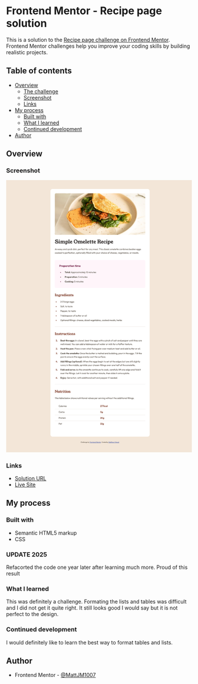 # Frontend Mentor - Recipe page solution

This is a solution to the [Recipe page challenge on Frontend Mentor](https://www.frontendmentor.io/challenges/recipe-page-KiTsR8QQKm). Frontend Mentor challenges help you improve your coding skills by building realistic projects.

## Table of contents

- [Overview](#overview)
  - [The challenge](#the-challenge)
  - [Screenshot](#screenshot)
  - [Links](#links)
- [My process](#my-process)
  - [Built with](#built-with)
  - [What I learned](#what-i-learned)
  - [Continued development](#continued-development)
- [Author](#author)

## Overview

### Screenshot

![](./screenshot.png)

### Links

- [Solution URL](https://github.com/MattJM1007/Recipe-Page-Challenge)
- [Live Site](https://mattjm1007.github.io/Recipe-Page-Challenge/)

## My process

### Built with

- Semantic HTML5 markup
- CSS

### UPDATE 2025

Refacorted the code one year later after learning much more. Proud of this result

### What I learned

This was definitely a challenge. Formating the lists and tables was difficult and I did not get it quite right. It still looks good I would say but it is not perfect to the design.

### Continued development

I would definitely like to learn the best way to format tables and lists.

## Author

- Frontend Mentor - [@MattJM1007](https://www.frontendmentor.io/profile/MattJM1007)
